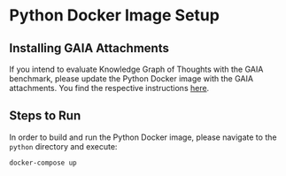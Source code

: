# Python Docker Image Setup

## Installing GAIA Attachments

If you intend to evaluate Knowledge Graph of Thoughts with the GAIA benchmark, please update the Python Docker image with the GAIA attachments. You find the respective instructions [here](/GAIA/dataset/README.md).

## Steps to Run

In order to build and run the Python Docker image, please navigate to the `python` directory and execute:

```bash
docker-compose up 
```
